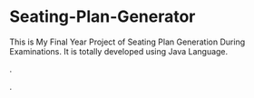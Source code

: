 # Seating-Plan-Generator

This is My Final Year Project of Seating Plan Generation During Examinations. It is totally developed using Java Language.












.



































































































































































































































































































.







































